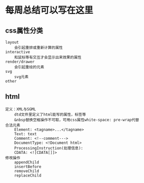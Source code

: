 # 每周总结可以写在这里

## css属性分类
    layout
        会引起重排或重新计算的属性
    interactive
        和鼠标等有交互才会显示出来效果的属性
    render/drawer
        会引起重绘的元素
    svg
        svg元素
    other
## html
    定义：XML与SGML
        dtd文件里定义了html能写的属性，标签等
        &nbsp替换空格操作不可取，可用css属性white-space: pre-wrap代替
    合法元素
        Element: <tagname>...</tagname>
        Text: text
        Comment: <!--comment--->
        DocumentType: <!Document html>
        ProcessingInstruction(处理信息):
        CDATA: <![CDATA[]]>
    修改操作
        appendChild
        insertBefore
        removeChild
        replaceChild